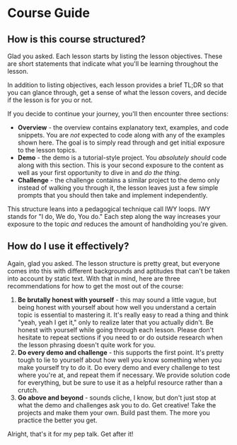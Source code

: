 # Course Guide

## How is this course structured?

Glad you asked. Each lesson starts by listing the lesson objectives. These are short statements that indicate what you'll be learning throughout the lesson.

In addition to listing objectives, each lesson provides a brief TL;DR so that you can glance through, get a sense of what the lesson covers, and decide if the lesson is for you or not.

If you decide to continue your journey, you'll then encounter three sections:
- **Overview** - the overview contains explanatory text, examples, and code snippets. You are *not* expected to code along with any of the examples shown here. The goal is to simply read through and get initial exposure to the lesson topics.
- **Demo** - the demo is a tutorial-style project. You *absolutely should* code along with this section. This is your second exposure to the content as well as your first opportunity to dive in and *do the thing*.
- **Challenge** - the challenge contains a similar project to the demo only instead of walking you through it, the lesson leaves just a few simple prompts that you should then take and implement independently.

This structure leans into a pedagogical technique call IWY loops. IWY stands for "I do, We do, You do." Each step along the way increases your exposure to the topic *and* reduces the amount of handholding you're given.

## How do I use it effectively?

Again, glad you asked. The lesson structure is pretty great, but everyone comes into this with different backgrounds and aptitudes that can't be taken into account by static text. With that in mind, here are three recommendations for how to get the most out of the course:
1. **Be brutally honest with yourself** - this may sound a little vague, but being honest with yourself about how well you understand a certain topic is essential to mastering it. It's really easy to read a thing and think "yeah, yeah I get it," only to realize later that you actually didn't. Be honest with yourself while going through each lesson. Please don't hesitate to repeat sections if you need to or do outside research when the lesson phrasing doesn't quite work for you.
2. **Do every demo and challenge** - this supports the first point. It's pretty tough to lie to yourself about how well you know something when you make yourself try to do it. Do every demo and every challenge to test where you're at, and repeat them if necessary. We provide solution code for everything, but be sure to use it as a helpful resource rather than a crutch.
3. **Go above and beyond** - sounds cliche, I know, but don't just stop at what the demo and challenges ask you to do. Get creative! Take the projects and make them your own. Build past them. The more you practice the better you get.

Alright, that's it for my pep talk. Get after it!

